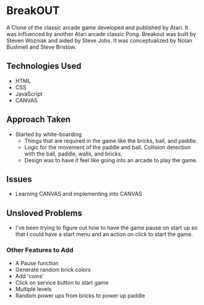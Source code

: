 # BreakOUT

A Clone of the classic arcade game developed and published by Atari. It was influenced by another Atari arcade classic Pong. Breakout was built by Steven Wozniak and aided by Steve Jobs. It was conceptualized by Nolan Bushnell and Steve Bristow.

## Technologies Used

* HTML
* CSS
* JavaScript
* CANVAS

## Approach Taken

* Started by white-boarding
  * Things that are required in the game like the bricks, ball, and paddle.
  * Logic for the movement of the paddle and ball. Collision detection with the ball, paddle, walls, and bricks.
  * Design was to have it feel like going into an arcade to play the game.

## Issues

* Learning CANVAS and implementing into CANVAS

## Unsloved Problems

* I've been trying to figure out how to have the game pause on start up so that I could have a start menu and an action on click to start the game.

### Other Features to Add

* A Pause function
* Generate random brick colors
* Add 'coins'
* Click on service button to start game
* Multiple levels
* Random power ups from bricks to power up paddle
